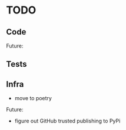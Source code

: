 # TODO

## Code

Future:

## Tests

## Infra

* move to poetry

Future:

* figure out GitHub trusted publishing to PyPi
